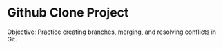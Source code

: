 # Github Clone Project

Objective: Practice creating branches, merging, and resolving conflicts in Git.



